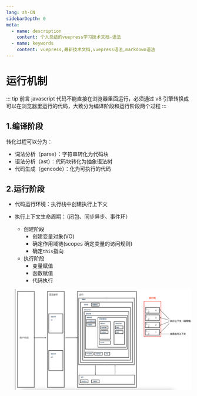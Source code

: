 ```yaml
---
lang: zh-CN
sidebarDepth: 0
meta:
  - name: description
    content: 个人总结的vuepress学习技术文档-语法
  - name: keywords
    content: vuepress,最新技术文档,vuepress语法,markdown语法
---
```


# 运行机制

::: tip 前言
javascript 代码不能直接在浏览器里面运行，必须通过 v8 引擎转换成可以在浏览器里运行的代码，大致分为编译阶段和运行阶段两个过程
:::

## 1.编译阶段

转化过程可以分为：

- 词法分析（parse）：字符串转化为代码块
- 语法分析（ast）：代码块转化为抽象语法树
- 代码生成（gencode）：化为可执行的代码

## 2.运行阶段

- 代码运行环境：执行栈中创建执行上下文
- 执行上下文生命周期：（闭包、同步异步、事件环）

  - 创建阶段
    - 创建变量对象(VO)
    - 确定作用域链(scopes 确定变量的访问规则)
    - 确定`this`指向
  - 执行阶段
    - 变量赋值
    - 函数赋值
    - 代码执行

  ![](./1.png)
